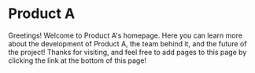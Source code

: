 # Product A

Greetings! Welcome to Product A's homepage. Here you can learn more about the development of Product A, the team behind it, and the future of the project! Thanks for visiting, and feel free to add pages to this page by clicking the link at the bottom of this page!
